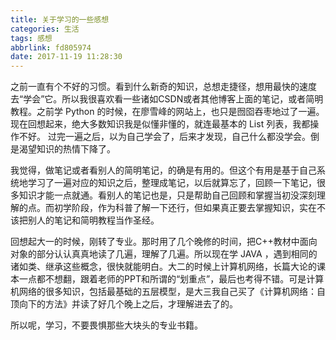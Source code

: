 ```yaml
---
title: 关于学习的一些感想
categories: 生活
tags: 感想
abbrlink: fd805974
date: 2017-11-19 11:28:30
---
```



之前一直有个不好的习惯。看到什么新奇的知识，总想走捷径，想用最快的速度去“学会”它。所以我很喜欢看一些诸如CSDN或者其他博客上面的笔记，或者简明教程。之前学 Python 的时候，在廖雪峰的网站上，也只是囫囵吞枣地过了一遍。现在回想起来，绝大多数知识我是似懂非懂的，就连最基本的 List 列表，我都操作不好。 过完一遍之后，以为自己学会了，后来才发现，自己什么都没学会。倒是渴望知识的热情下降了。

我觉得，做笔记或者看别人的简明笔记，的确是有用的。但这个有用是基于自己系统地学习了一遍对应的知识之后，整理成笔记，以后就算忘了，回顾一下笔记，很多知识才能一点就通。看别人的笔记也是，只是帮助自己回顾和掌握当初没深刻理解的点。而初学阶段，作为科普了解一下还行，但如果真正要去掌握知识，实在不该把别人的笔记和简明教程当作圣经。

回想起大一的时候，刚转了专业。那时用了几个晚修的时间，把C++教材中面向对象的部分认认真真地读了几遍，理解了几遍。所以现在学 JAVA ，遇到相同的诸如类、继承这些概念，很快就能明白。大二的时候上计算机网络，长篇大论的课本一点都不想翻，跟着老师的PPT和所谓的“划重点”，最后也考得不错。可是计算机网络的很多知识，包括最基础的五层模型，是大三我自己买了《计算机网络：自顶向下的方法》并读了好几个晚上之后，才理解进去了的。

所以呢，学习，不要畏惧那些大块头的专业书籍。
